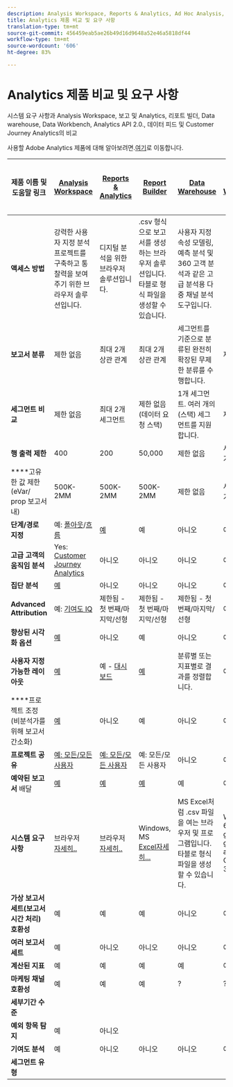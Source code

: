 ```yaml
---
description: Analysis Workspace, Reports & Analytics, Ad Hoc Analysis, Report Builder, Data Warehouse 및 Data Workbench의 시스템 요구 사항 및 비교
title: Analytics 제품 비교 및 요구 사항
translation-type: tm+mt
source-git-commit: 456459eab5ae26b49d16d9648a52e46a5818df44
workflow-type: tm+mt
source-wordcount: '606'
ht-degree: 83%

---
```



# Analytics 제품 비교 및 요구 사항

시스템 요구 사항과 Analysis Workspace, 보고 및 Analytics, 리포트 빌더, Data warehouse, Data Workbench, Analytics API 2.0., 데이터 피드 및 Customer Journey Analytics의 비교

사용할 Adobe Analytics 제품에 대해 알아보려면.[여기](/help/admin/c-analytics-product-comparison/which-analytics-tool.md)로 이동합니다.

| 제품 이름 및 도움말 링크 | [Analysis Workspace](https://docs.adobe.com/content/help/ko-KR/analytics/analyze/analysis-workspace/home.html) | [Reports &amp; Analytics](https://docs.adobe.com/content/help/ko-KR/analytics/analyze/reports-analytics/getting-started.html) | [Report Builder](https://docs.adobe.com/content/help/ko-KR/analytics/analyze/report-builder/home.html) | [Data Warehouse](https://docs.adobe.com/content/help/ko-KR/analytics/export/data-warehouse/data-warehouse.html) | [Data Workbench](https://docs.adobe.com/content/help/en/data-workbench/using/home.html) | Analytics API 2.0 | 데이터 피드 |
|---|---|---|---|---|---|---|---|
| **액세스 방법** | 강력한 사용자 지정 분석 프로젝트를 구축하고 통찰력을 보여주기 위한 브라우저 솔루션입니다. | 디지털 분석을 위한 브라우저 솔루션입니다. | .csv 형식으로 보고서를 생성하는 브라우저 솔루션입니다. 타블로 형식 파일을 생성할 수 있습니다. | 사용자 지정 속성 모델링, 예측 분석 및 360 고객 분석과 같은 고급 분석용 다중 채널 분석 도구입니다. |  |  |  |
| **보고서 분류** | 제한 없음 | 최대 2개 상관 관계 | 최대 2개 상관 관계 | 세그먼트를 기준으로 분류된 완전히 확장된 무제한 분류를 수행합니다. | 제한 없음 |  |  |
| **세그먼트 비교** | 제한 없음 | 최대 2개 세그먼트 | 제한 없음 (데이터 요청 스택) | 1개 세그먼트. 여러 개의(스택) 세그먼트를 지원합니다. | 제한 없음 |  |  |
| **행 출력 제한** | 400 | 200 | 50,000 | 제한 없음 | 사용자 지정 가능 |  |  |
| ****&#x200B;고유한 값 제한(eVar/ prop 보고서 내) | 500K-2MM | 500K-2MM | 500K-2MM | 제한 없음 | 사용자 지정 가능 |  |  |
| **단계/경로 지정** | 예: [폴아웃](https://docs.adobe.com/content/help/ko-KR/analytics/analyze/analysis-workspace/visualizations/fallout/fallout-flow.html)/[흐름](https://docs.adobe.com/content/help/ko-KR/analytics/analyze/analysis-workspace/visualizations/flow/flow.html) | [예](https://docs.adobe.com/content/help/ko-KR/analytics/analyze/reports-analytics/reports.html) | 예 | 아니오 | 예 |  |  |
| **고급 고객의 움직임 분석** | Yes: [Customer Journey Analytics](https://docs.adobe.com/content/help/ko-KR/analytics-platform/using/cja-landing.html) | 아니오 | 아니오 | 아니오 | 예 |  |  |
| **집단 분석** | [예](https://docs.adobe.com/content/help/ko-KR/analytics/analyze/analysis-workspace/visualizations/cohort-table/cohort-analysis.html) | 아니오 | 아니오 | 아니오 | 예 |  |  |
| **Advanced Attribution** | 예: [기여도 IQ](https://docs.adobe.com/content/help/en/analytics/analyze/analysis-workspace/attribution-iq.html) | 제한됨 - 첫 번째/마지막/선형 | 제한됨 - 첫 번째/마지막/선형 | 제한됨 - 첫 번째/마지막/선형 | 예 |  |  |
| **향상된 시각화 옵션** | [예](https://docs.adobe.com/content/help/ko-KR/analytics/analyze/analysis-workspace/visualizations/freeform-analysis-visualizations.html) | 아니오 | 예 | 아니오 | 예 |  |  |
| **사용자 지정 가능한 레이아웃** | [예](https://docs.adobe.com/content/help/ko-KR/analytics/analyze/analysis-workspace/home.html) | 예 - [대시보드](https://docs.adobe.com/content/help/en/analytics/analyze/reports-analytics/dashboard.html) | [예](https://docs.adobe.com/content/help/ko-KR/analytics/analyze/report-builder/layout/configure-the-custom-layout.html) | 분류별 또는 지표별로 결과를 정렬합니다. | 예 |  |  |
| ****&#x200B;프로젝트 조정(비분석가를 위해 보고서 간소화) | [예](https://docs.adobe.com/content/help/ko-KR/analytics/analyze/analysis-workspace/curate-share/curate.html) | 아니오 | 예 | 아니오 | 예 |  |  |
| **프로젝트 공유** | [예: 모든/모든 사용자](https://docs.adobe.com/content/help/ko-KR/analytics/analyze/analysis-workspace/curate-share/curate.html) | [예: 모든/모든 사용자](https://docs.adobe.com/content/help/ko-KR/analytics/analyze/reports-analytics/scheduling.html) | 예: 모든/모든 사용자 | 아니오 | 예 |  |  |
| **예약된 보고서** 배달 | [예](https://docs.adobe.com/content/help/ko-KR/analytics/analyze/analysis-workspace/curate-share/schedule-projects.html) | [예](https://docs.adobe.com/content/help/ko-KR/analytics/analyze/reports-analytics/scheduling.html) | [예](https://docs.adobe.com/content/help/ko-KR/analytics/analyze/report-builder/t-schedule-a-data-request.html) | 예 | 예 |  |  |
| **시스템 요구 사항** | 브라우저<br>[자세히..](https://docs.adobe.com/content/help/ko-KR/analytics/admin/sys-reqs.html) | 브라우저<br>[자세히..](https://docs.adobe.com/content/help/ko-KR/analytics/admin/sys-reqs.html) | Windows, MS<br>[Excel자세히...](https://docs.adobe.com/content/help/ko-KR/analytics/analyze/report-builder/report-builder-setup/system-requirements.html) | MS Excel처럼 .csv 파일을 여는 브라우저 및 프로그램입니다. 타블로 형식 파일을 생성할 수 있습니다. | Windows 64 bit, good graphics adapter for OpenGL 3.2 [More...](https://docs.adobe.com/content/help/ko-KR/data-workbench/using/install/c-data-workbench-client-install.html) |  |  |  |
| **가상 보고서 세트(보고서 시간 처리) 호환성** | 예 | 예 | 예 | 아니오 | 예? |  |  |
| **여러 보고서 세트** | 예 | 아니오 | 아니오 | 아니오 | 예? |  |  |
| **계산된 지표** | 예 | 예 | 예 | 예 | 예 |  |  |
| **마케팅 채널 호환성** | 예 | 예 | 예 | ? | ? |  |  |
| **세부기간 수준** |  |  |  |  |  |  |  |
| **예외 항목 탐지** | 예 | 아니오 |  |  |  |  |  |
| **기여도 분석** | 예 | 아니오 | 아니오 | 아니오 | 예 |  |  |
| **세그먼트 유형** |  |  |  |  |  |  |  |